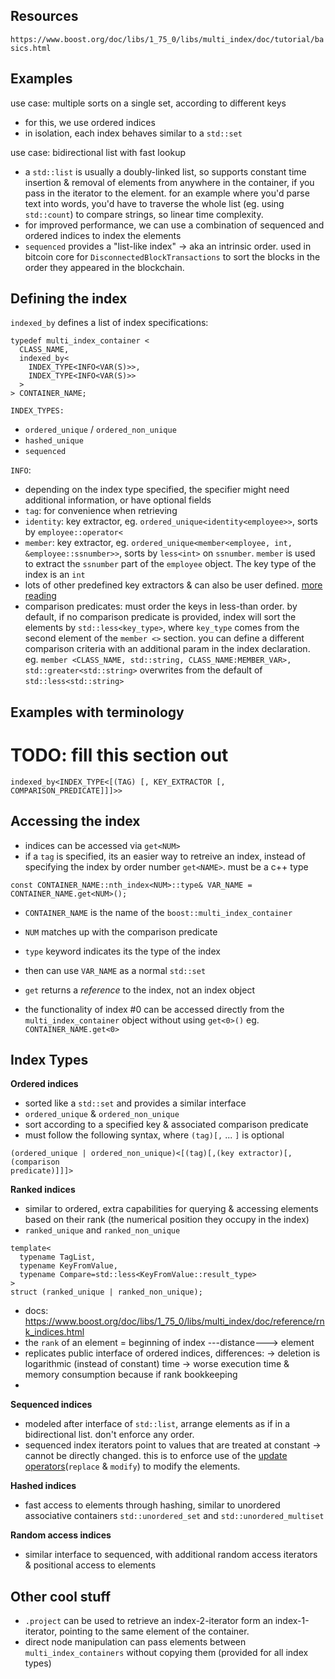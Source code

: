 ## Resources
`https://www.boost.org/doc/libs/1_75_0/libs/multi_index/doc/tutorial/basics.html`

## Examples
use case: multiple sorts on a single set, according to different keys
- for this, we use ordered indices
- in isolation, each index behaves similar to a `std::set`

use case: bidirectional list with fast lookup
- a `std::list` is usually a doubly-linked list, so supports constant time
  insertion & removal of elements from anywhere in the container, if you pass
  in the iterator to the element. for an example where you'd parse text into
  words, you'd have to traverse the whole list (eg. using `std::count`) to
  compare strings, so linear time complexity.
- for improved performance, we can use a combination of sequenced and ordered
  indices to index the elements
- `sequenced` provides a "list-like index" -> aka an intrinsic order. used in
  bitcoin core for `DisconnectedBlockTransactions` to sort the blocks in the
  order they appeared in the blockchain.

## Defining the index
`indexed_by` defines a list of index specifications:
```
typedef multi_index_container <
  CLASS_NAME,
  indexed_by<
    INDEX_TYPE<INFO<VAR(S)>>,
    INDEX_TYPE<INFO<VAR(S)>>
  >
> CONTAINER_NAME;
```
`INDEX_TYPES:`
- `ordered_unique` / `ordered_non_unique`
- `hashed_unique`
- `sequenced`

`INFO`:
- depending on the index type specified, the specifier might need additional
  information, or have optional fields
- `tag`: for convenience when retrieving
- `identity`: key extractor, eg. `ordered_unique<identity<employee>>`, sorts by
  `employee::operator<`
- `member`: key extractor, eg. `ordered_unique<member<employee, int,
  &employee::ssnumber>>`, sorts by `less<int>` on `ssnumber`. `member` is used
  to extract the `ssnumber` part of the `employee` object. The key type of the
  index is an `int`
- lots of other predefined key extractors & can also be user defined. [more
  reading](https://www.boost.org/doc/libs/1_75_0/libs/multi_index/doc/tutorial/key_extraction.html)
- comparison predicates: must order the keys in less-than order. by default, if
  no comparison predicate is provided, index will sort the elements by
  `std::less<key_type>`, where `key_type` comes from the second element of the
  `member <>` section. you can define a different comparison criteria with an
  additional param in the index declaration. eg. `member <CLASS_NAME,
  std::string, CLASS_NAME:MEMBER_VAR>, std::greater<std::string>` overwrites
  from the default of `std::less<std::string>`


## Examples with terminology
# TODO: fill this section out
`indexed_by<INDEX_TYPE<[(TAG) [, KEY_EXTRACTOR [, COMPARISON_PREDICATE]]]>>`

## Accessing the index
- indices can be accessed via `get<NUM>`
- if a `tag` is specified, its an easier way to retreive an index, instead of
  specifying the index by order number `get<NAME>`. must be a c++ type

`const CONTAINER_NAME::nth_index<NUM>::type& VAR_NAME = CONTAINER_NAME.get<NUM>();`
- `CONTAINER_NAME` is the name of the `boost::multi_index_container`
- `NUM` matches up with the comparison predicate
- `type` keyword indicates its the type of the index

- then can use `VAR_NAME` as a normal `std::set`
- `get` returns a *reference* to the index, not an index object

- the functionality of index #0 can be accessed directly from the
  `multi_index_container` object without using `get<0>()`
eg. `CONTAINER_NAME.get<0>`


## Index Types
**Ordered indices**
- sorted like a `std::set` and provides a similar interface
- `ordered_unique` & `ordered_non_unique`
- sort according to a specified key & associated comparison predicate
- must follow the following syntax, where `(tag)[,` ... `]` is optional
```
(ordered_unique | ordered_non_unique)<[(tag)[,(key extractor)[, (comparison
predicate)]]]>
```
**Ranked indices**
- similar to ordered, extra capabilities for querying & accessing elements
  based on their rank (the numerical position they occupy in the index)
- `ranked_unique` and `ranked_non_unique`

```
template<
  typename TagList,
  typename KeyFromValue,
  typename Compare=std::less<KeyFromValue::result_type>
>
struct (ranked_unique | ranked_non_unique);
```

- docs: https://www.boost.org/doc/libs/1_75_0/libs/multi_index/doc/reference/rnk_indices.html
- the `rank` of an element = beginning of index ---distance---> element
- replicates public interface of ordered indices, differences:
    -> deletion is logarithmic (instead of constant) time
    -> worse execution time & memory consumption because if rank bookkeeping
-

**Sequenced indices**
- modeled after interface of `std::list`, arrange elements as if in a
  bidirectional list. don't enforce any order.
- sequenced index iterators point to values that are treated at constant ->
  cannot be directly changed. this is to enforce use of the [update
  operators](https://www.boost.org/doc/libs/1_75_0/libs/multi_index/doc/tutorial/basics.html#seq_updating)(`replace`
  & `modify`) to modify the elements.

**Hashed indices**
- fast access to elements through hashing, similar to unordered associative
  containers `std::unordered_set` and `std::unordered_multiset`

**Random access indices**
- similar interface to sequenced, with additional random access iterators &
  positional access to elements

## Other cool stuff
- `.project` can be used to retrieve an index-2-iterator form an
  index-1-iterator, pointing to the same element of the container.
- direct node manipulation can pass elements between `multi_index_containers`
  without copying them (provided for all index types)
